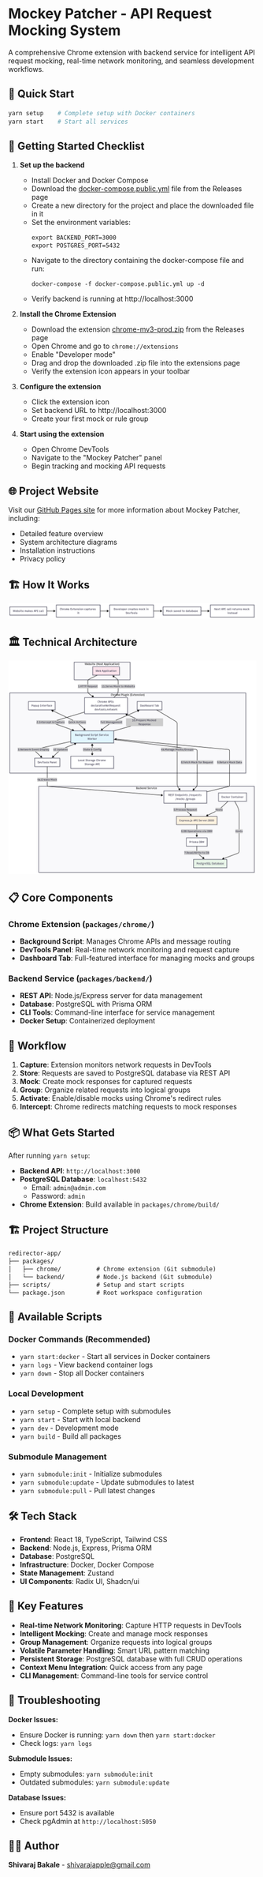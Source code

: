 # Mockey Patcher - API Request Mocking System

A comprehensive Chrome extension with backend service for intelligent API request mocking, real-time network monitoring, and seamless development workflows.

## 🚀 Quick Start

```bash
yarn setup    # Complete setup with Docker containers
yarn start    # Start all services
```

## 🏁 Getting Started Checklist

1. **Set up the backend**
   - Install Docker and Docker Compose
   - Download the [docker-compose.public.yml](https://github.com/shivarajbakale/mockey-patcher/releases/download/v1.0.0/docker-compose.public.yml) file from the Releases page
   - Create a new directory for the project and place the downloaded file in it
   - Set the environment variables:
     ```
     export BACKEND_PORT=3000
     export POSTGRES_PORT=5432
     ```
   - Navigate to the directory containing the docker-compose file and run:
     ```
     docker-compose -f docker-compose.public.yml up -d
     ```
   - Verify backend is running at http://localhost:3000

2. **Install the Chrome Extension**
   - Download the extension [chrome-mv3-prod.zip](https://github.com/shivarajbakale/mockey-patcher/releases/download/v1.0.0/chrome-mv3-prod.zip) from the Releases page
   - Open Chrome and go to `chrome://extensions`
   - Enable "Developer mode"
   - Drag and drop the downloaded .zip file into the extensions page
   - Verify the extension icon appears in your toolbar

3. **Configure the extension**
   - Click the extension icon
   - Set backend URL to http://localhost:3000
   - Create your first mock or rule group

4. **Start using the extension**
   - Open Chrome DevTools
   - Navigate to the "Mockey Patcher" panel
   - Begin tracking and mocking API requests

## 🌐 Project Website

Visit our [GitHub Pages site](https://shivarajbakale.github.io/mockey-patcher/) for more information about Mockey Patcher, including:
- Detailed feature overview
- System architecture diagrams
- Installation instructions
- Privacy policy

## 🏗️ How It Works

![High-Level Workflow](./assets/diagram.png)

## 🏛️ Technical Architecture

![System Architecture](./assets/mermaid.png)

## 📋 Core Components

### Chrome Extension (`packages/chrome/`)
- **Background Script**: Manages Chrome APIs and message routing
- **DevTools Panel**: Real-time network monitoring and request capture
- **Dashboard Tab**: Full-featured interface for managing mocks and groups

### Backend Service (`packages/backend/`)
- **REST API**: Node.js/Express server for data management
- **Database**: PostgreSQL with Prisma ORM
- **CLI Tools**: Command-line interface for service management
- **Docker Setup**: Containerized deployment

## 🔄 Workflow

1. **Capture**: Extension monitors network requests in DevTools
2. **Store**: Requests are saved to PostgreSQL database via REST API
3. **Mock**: Create mock responses for captured requests
4. **Group**: Organize related requests into logical groups
5. **Activate**: Enable/disable mocks using Chrome's redirect rules
6. **Intercept**: Chrome redirects matching requests to mock responses

## 📦 What Gets Started

After running `yarn setup`:

- **Backend API**: `http://localhost:3000`
- **PostgreSQL Database**: `localhost:5432`
  - Email: `admin@admin.com`
  - Password: `admin`
- **Chrome Extension**: Build available in `packages/chrome/build/`

## 🏗️ Project Structure

```
redirector-app/
├── packages/
│   ├── chrome/          # Chrome extension (Git submodule)
│   └── backend/         # Node.js backend (Git submodule)
├── scripts/             # Setup and start scripts
└── package.json         # Root workspace configuration
```

## 🔧 Available Scripts

### Docker Commands (Recommended)
- `yarn start:docker` - Start all services in Docker containers
- `yarn logs` - View backend container logs
- `yarn down` - Stop all Docker containers

### Local Development
- `yarn setup` - Complete setup with submodules
- `yarn start` - Start with local backend
- `yarn dev` - Development mode
- `yarn build` - Build all packages

### Submodule Management
- `yarn submodule:init` - Initialize submodules
- `yarn submodule:update` - Update submodules to latest
- `yarn submodule:pull` - Pull latest changes

## 🛠️ Tech Stack

- **Frontend**: React 18, TypeScript, Tailwind CSS
- **Backend**: Node.js, Express, Prisma ORM
- **Database**: PostgreSQL
- **Infrastructure**: Docker, Docker Compose
- **State Management**: Zustand
- **UI Components**: Radix UI, Shadcn/ui

## 🎯 Key Features

- **Real-time Network Monitoring**: Capture HTTP requests in DevTools
- **Intelligent Mocking**: Create and manage mock responses
- **Group Management**: Organize requests into logical groups
- **Volatile Parameter Handling**: Smart URL pattern matching
- **Persistent Storage**: PostgreSQL database with full CRUD operations
- **Context Menu Integration**: Quick access from any page
- **CLI Management**: Command-line tools for service control

## 🐛 Troubleshooting

**Docker Issues:**
- Ensure Docker is running: `yarn down` then `yarn start:docker`
- Check logs: `yarn logs`

**Submodule Issues:**
- Empty submodules: `yarn submodule:init`
- Outdated submodules: `yarn submodule:update`

**Database Issues:**
- Ensure port 5432 is available
- Check pgAdmin at `http://localhost:5050`

## 👨‍💻 Author

**Shivaraj Bakale** - shivarajapple@gmail.com